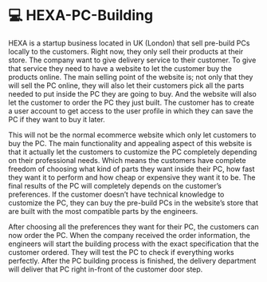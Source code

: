 # 💻 HEXA-PC-Building
HEXA is a startup business located in UK (London) that sell pre-build PCs locally to the customers. 
Right now, they only sell their products at their store. The company want to give delivery service to their customer. 
To give that service they need to have a website to let the customer buy the products online. 
The main selling point of the website is; not only that they will sell the PC online, 
they will also let their customers pick all the parts needed to put inside the PC they are going to buy. 
And the website will also let the customer to order the PC they just built. 
The customer has to create a user account to get access to the user profile in which they can save the PC if they want to buy it later. 

This will not be the normal ecommerce website which only let customers to buy the PC. 
The main functionality and appealing aspect of this website is that it actually let the customers to customize the PC completely depending on their professional needs. 
Which means the customers have complete freedom of choosing what kind of parts they want inside their PC, 
how fast they want it to perform and how cheap or expensive they want it to be. The final results of the PC will completely depends on the customer’s preferences. 
If the customer doesn’t have technical knowledge to customize the PC, 
they can buy the pre-build PCs in the website’s store that are built with the most compatible parts by the engineers.

After choosing all the preferences they want for their PC, the customers can now order the PC. 
When the company received the order information, the engineers will start the building process with the exact specification that the customer ordered. 
They will test the PC to check if everything works perfectly. After the PC building process is finished, 
the delivery department will deliver that PC right in-front of the customer door step. 

